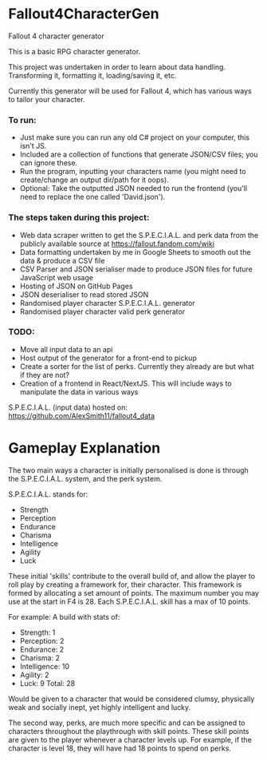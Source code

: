 # Fallout4CharacterGen

Fallout 4 character generator

This is a basic RPG character generator.

This project was undertaken in order to learn about data handling. Transforming it, formatting it, loading/saving it, etc.

Currently this generator will be used for Fallout 4, which has various ways to tailor your character.

### To run:

- Just make sure you can run any old C# project on your computer, this isn't JS.
- Included are a collection of functions that generate JSON/CSV files; you can ignore these.
- Run the program, inputting your characters name (you might need to create/change an output dir/path for it oops).
- Optional: Take the outputted JSON needed to run the frontend (you'll need to replace the one called 'David.json').

### The steps taken during this project:

- Web data scraper written to get the S.P.E.C.I.A.L. and perk data from the publicly available source at https://fallout.fandom.com/wiki
- Data formatting undertaken by me in Google Sheets to smooth out the data & produce a CSV file
- CSV Parser and JSON serialiser made to produce JSON files for future JavaScript web usage
- Hosting of JSON on GitHub Pages
- JSON deserialiser to read stored JSON
- Randomised player character S.P.E.C.I.A.L. generator
- Randomised player character valid perk generator

### TODO:

- Move all input data to an api
- Host output of the generator for a front-end to pickup
- Create a sorter for the list of perks. Currently they already are but what if they are not?
- Creation of a frontend in React/NextJS. This will include ways to manipulate the data in various ways

S.P.E.C.I.A.L. (input data) hosted on: https://github.com/AlexSmith11/fallout4_data

# Gameplay Explanation

The two main ways a character is initially personalised is done is through the S.P.E.C.I.A.L. system, and the perk system.

S.P.E.C.I.A.L. stands for:

- Strength
- Perception
- Endurance
- Charisma
- Intelligence
- Agility
- Luck

These initial 'skills' contribute to the overall build of, and allow the player to roll play by creating
a framework for, their character. This framework is formed by allocating a set amount of points. The maximum
number you may use at the start in F4 is 28. Each S.P.E.C.I.A.L. skill has a max of 10 points.

For example: A build with stats of:

- Strength: 1
- Perception: 2
- Endurance: 2
- Charisma: 2
- Intelligence: 10
- Agility: 2
- Luck: 9
  Total: 28

Would be given to a character that would be considered clumsy, physically weak and socially inept, yet highly intelligent and lucky.

The second way, perks, are much more specific and can be assigned to characters throughout the playthrough with skill points.
These skill points are given to the player whenever a character levels up.
For example, if the character is level 18, they will have had 18 points to spend on perks.
